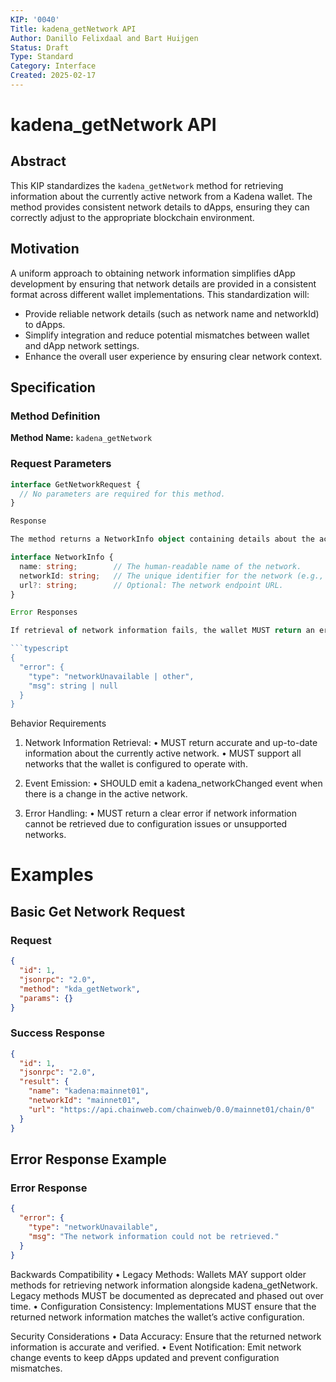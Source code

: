 ```yaml
---
KIP: '0040'
Title: kadena_getNetwork API
Author: Danillo Felixdaal and Bart Huijgen
Status: Draft
Type: Standard
Category: Interface
Created: 2025-02-17
---
```


# kadena_getNetwork API

## Abstract

This KIP standardizes the `kadena_getNetwork` method for retrieving information about the currently active network from a Kadena wallet. The method provides consistent network details to dApps, ensuring they can correctly adjust to the appropriate blockchain environment.

## Motivation

A uniform approach to obtaining network information simplifies dApp development by ensuring that network details are provided in a consistent format across different wallet implementations. This standardization will:

- Provide reliable network details (such as network name and networkId) to dApps.
- Simplify integration and reduce potential mismatches between wallet and dApp network settings.
- Enhance the overall user experience by ensuring clear network context.

## Specification

### Method Definition

**Method Name:** `kadena_getNetwork`

### Request Parameters

````typescript
interface GetNetworkRequest {
  // No parameters are required for this method.
}

Response

The method returns a NetworkInfo object containing details about the active network:

interface NetworkInfo {
  name: string;        // The human-readable name of the network.
  networkId: string;   // The unique identifier for the network (e.g., "mainnet01").
  url?: string;        // Optional: The network endpoint URL.
}

Error Responses

If retrieval of network information fails, the wallet MUST return an error in the following structure:

```typescript
{
  "error": {
    "type": "networkUnavailable | other",
    "msg": string | null
  }
}
````

Behavior Requirements

1. Network Information Retrieval:
   • MUST return accurate and up-to-date information about the currently active network.
   • MUST support all networks that the wallet is configured to operate with.

2. Event Emission:
   • SHOULD emit a kadena_networkChanged event when there is a change in the active network.

3. Error Handling:
   • MUST return a clear error if network information cannot be retrieved due to configuration issues or unsupported networks.

# Examples

## Basic Get Network Request

### Request

```json
{
  "id": 1,
  "jsonrpc": "2.0",
  "method": "kda_getNetwork",
  "params": {}
}
```

### Success Response

```json
{
  "id": 1,
  "jsonrpc": "2.0",
  "result": {
    "name": "kadena:mainnet01",
    "networkId": "mainnet01",
    "url": "https://api.chainweb.com/chainweb/0.0/mainnet01/chain/0"
  }
}
```

## Error Response Example

### Error Response

```json
{
  "error": {
    "type": "networkUnavailable",
    "msg": "The network information could not be retrieved."
  }
}
```

Backwards Compatibility
• Legacy Methods: Wallets MAY support older methods for retrieving network information alongside kadena_getNetwork. Legacy methods MUST be documented as deprecated and phased out over time.
• Configuration Consistency: Implementations MUST ensure that the returned network information matches the wallet’s active configuration.

Security Considerations
• Data Accuracy: Ensure that the returned network information is accurate and verified.
• Event Notification: Emit network change events to keep dApps updated and prevent configuration mismatches.
